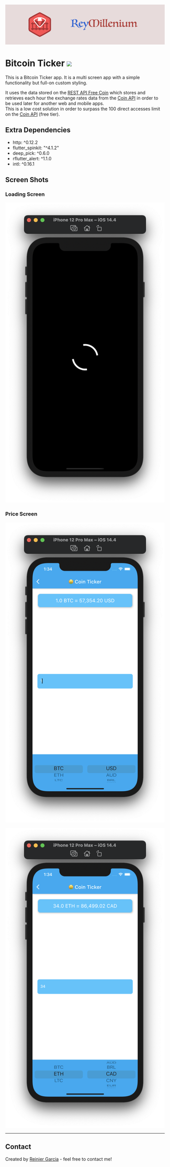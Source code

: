 ![Rey Millenium Banner](https://github.com/reymillenium/images/blob/master/reymillenium_banner_800x200.png)

# Bitcoin Ticker <img src="https://cryptologos.cc/logos/bitcoin-btc-logo.png" width="48" />

This is a Bitcoin Ticker app. It is a multi screen app with a simple functionality but full-on custom styling.

It uses the data stored on the [REST API Free Coin](https://github.com/reymillenium/rest-api-freecoin) which stores and retrieves each hour the exchange rates data from the [Coin API](https://www.coinapi.io/) in order to be used later for another web and mobile apps.  
This is a low cost solution in order to surpass the 100 direct accesses limit on the [Coin API](https://www.coinapi.io/) (free tier).

## Extra Dependencies

- http: ^0.12.2
- flutter_spinkit: "^4.1.2"
- deep_pick: ^0.6.0
- rflutter_alert: ^1.1.0
- intl: ^0.16.1
  
  
## Screen Shots

### Loading Screen
![Loading screen](https://github.com/reymillenium/images/blob/master/my_projects/16_BitCoinTicker/loading_screen.png)

### Price Screen
![Loading screen](https://github.com/reymillenium/images/blob/master/my_projects/16_BitCoinTicker/price_screen1.png)

![Loading screen](https://github.com/reymillenium/images/blob/master/my_projects/16_BitCoinTicker/price_screen2.png)


***
## Contact
Created by [Reinier Garcia](https://reiniergarcia.dev/) - feel free to contact me!